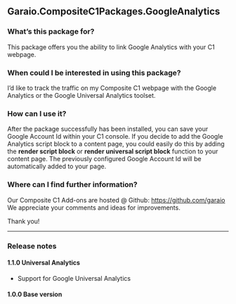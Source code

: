 ## Garaio.CompositeC1Packages.GoogleAnalytics

### What’s this package for?
This package offers you the ability to link Google Analytics with your C1 webpage.

### When could I be interested in using this package?
I’d like to track the traffic on my Composite C1 webpage with the Google Analytics or the Google Universal Analytics toolset.

### How can I use it?
After the package successfully has been installed, you can save your Google Account Id within your C1 console.
If you decide to add the Google Analytics script block to a content page, you could easily do this by adding the **render script block** or **render universal script block** function to your content page.
The previously configured Google Account Id will be automatically added to your page.

### Where can I find further information?
Our Composite C1 Add-ons are hosted @ Github: https://github.com/garaio
We appreciate your comments and ideas for improvements.

Thank you!

---

### Release notes

#### 1.1.0 Universal Analytics
* Support for Google Universal Analytics

#### 1.0.0 Base version